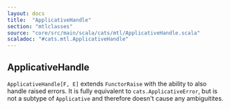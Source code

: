 ```yaml
---
layout: docs
title:  "ApplicativeHandle"
section: "mtlclasses"
source: "core/src/main/scala/cats/mtl/ApplicativeHandle.scala"
scaladoc: "#cats.mtl.ApplicativeHandle"
---
```


## ApplicativeHandle

`ApplicativeHandle[F, E]` extends `FunctorRaise` with the ability to also handle raised errors.
It is fully equivalent to `cats.ApplicativeError`, but is not a subtype of `Applicative` and therefore doesn't cause any ambiguitites.
